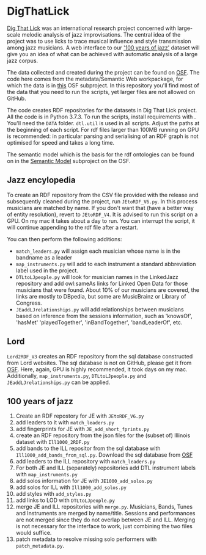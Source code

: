 # DigThatLick
[Dig That Lick](http://dig-that-lick.eecs.qmul.ac.uk/index.html) was an international research project concerned with large-scale melodic analysis of jazz improvisations. The central idea of the project was to use licks to trace musical influence and style transmission among jazz musicians. A web interface to our ['100 years of jazz'](https://dig-that-lick.hfm-weimar.de/similarity_search/search?id=1276&group_by=n_gram) dataset will give you an idea of what can be achieved with automatic analysis of a large jazz corpus.

The data collected and created during the project can be found on [OSF](https://osf.io/buxvr/). The code here comes from the metadata/Semantic Web workpackage, for which the data is in [this](https://osf.io/rqk7z/) OSF subproject. In this repository you'll find most of the data that you need to run the scripts, yet larger files are not allowed on GitHub.

The code creates RDF repositories for the datasets in Dig That Lick project. All the code is in Python 3.7.3. To run the scripts, install requirements with . You'll need the `DATA` folder. `dtl.util` is used in all scripts. Adjust the paths at the beginning of each script. For rdf files larger than 100MB running on GPU is recommended: in particular parsing and serialising of an RDF graph is not optimised for speed and takes a long time.

The semantic model which is the basis for the rdf ontologies can be found on in the [Semantic Model](https://osf.io/39q2d/) subproject on the OSF.

## Jazz encylopedia
To create an RDF repository from the CSV file provided with the release and subsequently cleaned during the project, run `JEtoRDF_V6.py`. In this process musicians are matched by name. If you don't want that (have a better way of entity resolution), revert to `JEtoRDF_V4`. It is advised to run this script on a GPU. On my mac it takes about a day to run. You can interrupt the script, it will continue appending to the rdf file after a restart.

You can then perform the following additions:

- `match_leaders.py` will assign each musician whose name is in the bandname as a leader
- `map_instruments.py` will add to each instrument a standard abbreviation label used in the project. 
- `DTLtoLJpeople.py` will look for musician names in the LinkedJazz repository and add owl:sameAs links for Linked Open Data for those musicians that were found. About 10% of our musicians are covered, the links are mostly to DBpedia, but some are MusicBrainz or Library of Congress.
- `JEaddLJrelationships.py` will add relationships between musicians based on inference from the sessions information, such as 'knowsOf', 'hasMet' 'playedTogether', 'inBandTogether', 'bandLeaderOf', etc.

## Lord
`Lord2RDF_V3` creates an RDF repository from the sql database constructed from Lord websites. The sql database is not on GitHub, please get it from [OSF](https://osf.io/cy83b/). Here, again, GPU is highly recommended, it took days on my mac. Additionally, `map_instruments.py`, `DTLtoLJpeople.py` and `JEaddLJrelationships.py` can be applied.

## 100 years of jazz
1. Create an RDF repostory for JE with `JEtoRDF_V6.py`
2. add leaders to it with `match_leaders.py`
3. add fingerprints for JE with `JE_add_short_fprints.py`
4. create an RDF repository from the json files for the (subset of) Illinois dataset with `Ill1000_2RDF.py`
5. add bands to the ILL repositor from the sql database with `Ill1000_add_bands_from_sql.py`. Download the sql database from [OSF](https://osf.io/cy83b/)
6. add leaders to the ILL repository with `match_leaders.py`
7. For both JE and ILL (separately) repositories add DTL instrument labels with `map_instruments.py`
8. add solos information for JE with `JE1000_add_solos.py`
9. add solos for ILL with `Ill1000_add_solos.py`
10. add styles with `add_styles.py`
11. add links to LOD with `DTLtoLJpeople.py`
12. merge JE and ILL repositories with `merge.py`. Musicians, Bands, Tunes and Instruments are merged by name/title. Sessions and performances are not merged since they do not overlap between JE and ILL. Merging is not necessary for the interface to work, just combining the two files would suffice.
13. patch metadata to resolve missing solo performers with `patch_metadata.py`. 